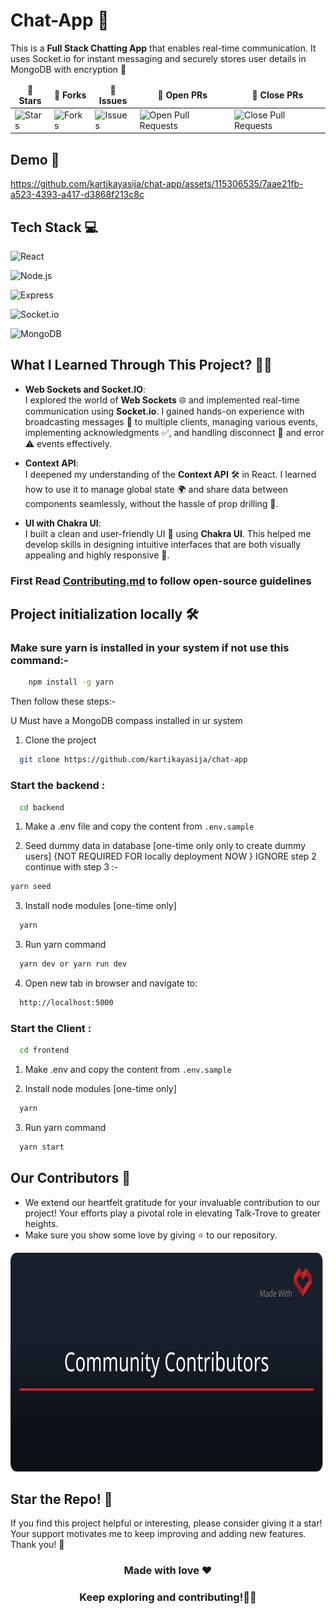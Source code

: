# Chat-App 💬
This is a **Full Stack Chatting App** that enables real-time communication. It uses Socket.io for instant messaging and securely stores user details in MongoDB with encryption 🔐

<table align="center">
    <thead align="center">
        <tr border: 2px;>
            <td><b>🌟 Stars</b></td>
            <td><b>🍴 Forks</b></td>
            <td><b>🐛 Issues</b></td>
            <td><b>🔔 Open PRs</b></td>
            <td><b>🔕 Close PRs</b></td>
        </tr>
     </thead>
    <tbody>
         <tr>
            <td><img alt="Stars" src="https://img.shields.io/github/stars/kartikayasijaa/talk-trove?style=flat&logo=github"/></td>
             <td><img alt="Forks" src="https://img.shields.io/github/forks/kartikayasijaa/talk-trove?style=flat&logo=github"/></td>
            <td><img alt="Issues" src="https://img.shields.io/github/issues/kartikayasijaa/talk-trove?style=flat&logo=github"/></td>
            <td><img alt="Open Pull Requests" src="https://img.shields.io/github/issues-pr/kartikayasijaa/talk-trove?style=flat&logo=github"/></td>
           <td><img alt="Close Pull Requests" src="https://img.shields.io/github/issues-pr-closed/kartikayasijaa/talk-trove?style=flat&color=critical&logo=github"/></td>
        </tr>
    </tbody>
</table>

## Demo 🔄

https://github.com/kartikayasija/chat-app/assets/115306535/7aae21fb-a523-4393-a417-d3868f213c8c

## Tech Stack 💻

![React](https://img.shields.io/badge/Client-React%20JS-61DAFB?style=for-the-badge&logo=react&logoColor=white)

![Node.js](https://img.shields.io/badge/Server-Node.js-339933?style=for-the-badge&logo=node.js&logoColor=white)

![Express](https://img.shields.io/badge/Server-Express.js-000000?style=for-the-badge&logo=express&logoColor=white)

![Socket.io](https://img.shields.io/badge/Server-Socket.io-010101?style=for-the-badge&logo=socket.io&logoColor=white)

![MongoDB](https://img.shields.io/badge/Database-MongoDB-47A248?style=for-the-badge&logo=mongodb&logoColor=white)


## What I Learned Through This Project? 🤔💡

- **Web Sockets and Socket.IO**:  
  I explored the world of **Web Sockets** 🌐 and implemented real-time communication using **Socket.io**. I gained hands-on experience with broadcasting messages 📡 to multiple clients, managing various events, implementing acknowledgments ✅, and handling disconnect 🔌 and error ⚠️ events effectively.

- **Context API**:  
  I deepened my understanding of the **Context API** 🛠️ in React. I learned how to use it to manage global state 🌍 and share data between components seamlessly, without the hassle of prop drilling 🔄.

- **UI with Chakra UI**:  
  I built a clean and user-friendly UI 🎨 using **Chakra UI**. This helped me develop skills in designing intuitive interfaces that are both visually appealing and highly responsive 📱.


### First Read [Contributing.md](https://github.com/kartikayasijaa/talk-trove/blob/main/Contributing.md) to follow open-source guidelines

## Project initialization locally 🛠️

### Make sure yarn is installed in your system if not use this command:-

```bash
    npm install -g yarn
```

Then follow these steps:-

U Must have a MongoDB compass installed in ur system

1. Clone the project

```bash
  git clone https://github.com/kartikayasija/chat-app
```

### Start the backend :

```bash
  cd backend
```

1. Make a .env file and copy the content from ```.env.sample```

2. Seed dummy data in database [one-time only only to create dummy users] {NOT REQUIRED FOR locally deployment NOW } IGNORE step 2 continue with step 3 :-

```bash
yarn seed
```

3. Install node modules [one-time only]

```bash
  yarn
```

3. Run yarn command

```bash
  yarn dev or yarn run dev
```

4. Open new tab in browser and navigate to:

```bash
  http://localhost:5000
```

### Start the Client :

```bash
  cd frontend
```

1. Make .env and copy the content from ```.env.sample```

2. Install node modules [one-time only]

```bash
  yarn
```

3. Run yarn command

```bash
  yarn start
```

## Our Contributors 👀

- We extend our heartfelt gratitude for your invaluable contribution to our project! Your efforts play a pivotal role in elevating Talk-Trove to greater heights.
- Make sure you show some love by giving ⭐ to our repository.

<div align="center">
  <img src=".vaunt\cards\contributors.svg" width="800" height= "350" />
</div>

## Star the Repo! 🌟

If you find this project helpful or interesting, please consider giving it a star! Your support motivates me to keep improving and adding new features. Thank you! 🙏

<h3 align="center"> Made with love ❤️</h3>
<h3 align="center"> Keep exploring and contributing!🌟🚀 </h3>
